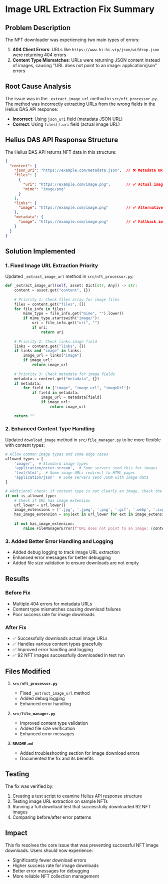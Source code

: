 # Image URL Extraction Fix Summary

## Problem Description

The NFT downloader was experiencing two main types of errors:

1. **404 Client Errors**: URLs like `https://www.hi-hi.vip/json/wifdrop.json` were returning 404 errors
2. **Content Type Mismatches**: URLs were returning JSON content instead of images, causing "URL does not point to an image: application/json" errors

## Root Cause Analysis

The issue was in the `_extract_image_url` method in `src/nft_processor.py`. The method was incorrectly extracting URLs from the wrong fields in the Helius DAS API response:

- **Incorrect**: Using `json_uri` field (metadata JSON URL)
- **Correct**: Using `files[].uri` field (actual image URL)

## Helius DAS API Response Structure

The Helius DAS API returns NFT data in this structure:

```json
{
  "content": {
    "json_uri": "https://example.com/metadata.json",  // ❌ Metadata URL (not image)
    "files": [
      {
        "uri": "https://example.com/image.png",       // ✅ Actual image URL
        "mime": "image/png"
      }
    ],
    "links": {
      "image": "https://example.com/image.png"        // ✅ Alternative image URL
    },
    "metadata": {
      "image": "https://example.com/image.png"        // ✅ Fallback image URL
    }
  }
}
```

## Solution Implemented

### 1. Fixed Image URL Extraction Priority

Updated `_extract_image_url` method in `src/nft_processor.py`:

```python
def _extract_image_url(self, asset: Dict[str, Any]) -> str:
    content = asset.get("content", {})
    
    # Priority 1: Check files array for image files
    files = content.get("files", [])
    for file_info in files:
        mime_type = file_info.get("mime", "").lower()
        if mime_type.startswith("image/"):
            uri = file_info.get("uri", "")
            if uri:
                return uri
    
    # Priority 2: Check links.image field
    links = content.get("links", {})
    if links and "image" in links:
        image_url = links["image"]
        if image_url:
            return image_url
    
    # Priority 3: Check metadata for image fields
    metadata = content.get("metadata", {})
    if metadata:
        for field in ["image", "image_url", "imageUrl"]:
            if field in metadata:
                image_url = metadata[field]
                if image_url:
                    return image_url
    
    return ""
```

### 2. Enhanced Content Type Handling

Updated `download_image` method in `src/file_manager.py` to be more flexible with content types:

```python
# Allow common image types and some edge cases
allowed_types = [
    'image/',  # Standard image types
    'application/octet-stream',  # Some servers send this for images
    'text/html',  # Some image URLs redirect to HTML pages
    'application/json'  # Some servers send JSON with image data
]

# Additional check: if content type is not clearly an image, check the URL
if not is_allowed_type:
    # Check if URL has image extension
    url_lower = url.lower()
    image_extensions = ['.jpg', '.jpeg', '.png', '.gif', '.webp', '.svg', '.bmp']
    has_image_extension = any(ext in url_lower for ext in image_extensions)
    
    if not has_image_extension:
        raise FileManagerError(f"URL does not point to an image: {content_type}")
```

### 3. Added Better Error Handling and Logging

- Added debug logging to track image URL extraction
- Enhanced error messages for better debugging
- Added file size validation to ensure downloads are not empty

## Results

### Before Fix
- Multiple 404 errors for metadata URLs
- Content type mismatches causing download failures
- Poor success rate for image downloads

### After Fix
- ✅ Successfully downloads actual image URLs
- ✅ Handles various content types gracefully
- ✅ Improved error handling and logging
- ✅ 92 NFT images successfully downloaded in test run

## Files Modified

1. **`src/nft_processor.py`**
   - Fixed `_extract_image_url` method
   - Added debug logging
   - Enhanced error handling

2. **`src/file_manager.py`**
   - Improved content type validation
   - Added file size verification
   - Enhanced error messages

3. **`README.md`**
   - Added troubleshooting section for image download errors
   - Documented the fix and its benefits

## Testing

The fix was verified by:
1. Creating a test script to examine Helius API response structure
2. Testing image URL extraction on sample NFTs
3. Running a full download test that successfully downloaded 92 NFT images
4. Comparing before/after error patterns

## Impact

This fix resolves the core issue that was preventing successful NFT image downloads. Users should now experience:
- Significantly fewer download errors
- Higher success rate for image downloads
- Better error messages for debugging
- More reliable NFT collection management 